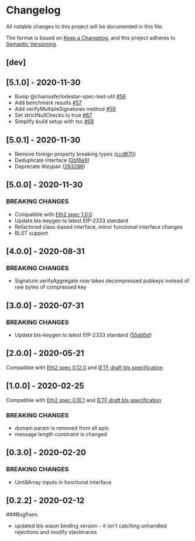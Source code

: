 # Changelog

All notable changes to this project will be documented in this file.

The format is based on [Keep a Changelog](https://keepachangelog.com/en/1.0.0/),
and this project adheres to [Semantic Versioning](https://semver.org/spec/v2.0.0.html).

## [dev]

## [5.1.0] - 2020-11-30

- Bump @chainsafe/lodestar-spec-test-util [#56](https://github.com/ChainSafe/bls/pull/56)
- Add benchmark results [#57](https://github.com/ChainSafe/bls/pull/57)
- Add verifyMultipleSignatures method [#58](https://github.com/ChainSafe/bls/pull/58)
- Set strictNullChecks to true [#67](https://github.com/ChainSafe/bls/pull/67)
- Simplify build setup with tsc [#68](https://github.com/ChainSafe/bls/pull/68)

## [5.0.1] - 2020-11-30

- Remove foreign property breaking types ([ccd870](https://github.com/chainsafe/bls/commit/ccd870))
- Deduplicate interface ([0bf6e9](https://github.com/chainsafe/bls/commit/0bf6e9))
- Deprecate IKeypair ([293286](https://github.com/chainsafe/bls/commit/293286))

## [5.0.0] - 2020-11-30

### BREAKING CHANGES

- Compatible with [Eth2 spec 1.0.0](https://github.com/ethereum/eth2.0-specs/blob/v1.0.0/specs/phase0/beacon-chain.md#bls-signatures)
- Update bls-keygen to latest EIP-2333 standard
- Refactored class-based interface, minor functional interface changes
- BLST support

## [4.0.0] - 2020-08-31

### BREAKING CHANGES

- Signature.verifyAggregate now takes decompressed pubkeys instead of raw bytes of compressed key

## [3.0.0] - 2020-07-31

### BREAKING CHANGES

- Update bls-keygen to latest EIP-2333 standard ([55dd5d](https://github.com/chainsafe/bls/commit/55dd5d))

## [2.0.0] - 2020-05-21

Compatible with [Eth2 spec 0.12.0](https://github.com/ethereum/eth2.0-specs/blob/v0.12.0/specs/phase0/beacon-chain.md#bls-signatures)
and [IETF draft bls specification](https://github.com/ethereum/eth2.0-specs/blob/v0.12.0/specs/phase0/beacon-chain.md#bls-signatures)

## [1.0.0] - 2020-02-25

Compatible with [Eth2 spec 0.10.1](https://github.com/ethereum/eth2.0-specs/blob/v0.10.1/specs/phase0/beacon-chain.md#bls-signatures)
and [IETF draft bls specification](https://github.com/ethereum/eth2.0-specs/blob/v0.10.1/specs/phase0/beacon-chain.md#bls-signatures)

### BREAKING CHANGES

- domain param is removed from all apis
- message length constraint is changed

## [0.3.0] - 2020-02-20

### BREAKING CHANGES

- Uint8Array inputs in functional interface

## [0.2.2] - 2020-02-12

###Bugfixes:

- updated bls wasm binding version - it isn't catching unhandled rejections and modify stacktraces
